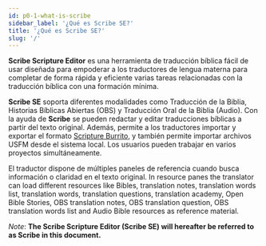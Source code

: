 ```yaml
---
id: p0-1-what-is-scribe
sidebar_label: '¿Qué es Scribe SE?'
title: '¿Qué es Scribe SE?'
slug: '/'
---
```


**Scribe Scripture Editor** es una herramienta de traducción bíblica fácil de usar diseñada para empoderar a los traductores de lengua materna para completar de forma rápida y eficiente varias tareas relacionadas con la traducción bíblica con una formación mínima.


**Scribe SE** soporta diferentes modalidades como Traducción de la Biblia, Historias Bíblicas Abiertas (OBS) y Traducción Oral de la Biblia (Audio). Con la ayuda de **Scribe** se pueden redactar y editar traducciones bíblicas a partir del texto original. Además, permite a los traductores importar y exportar el formato [Scripture Burrito](https://docs.burrito.bible/), y también permite importar archivos USFM desde el sistema local. Los usuarios pueden trabajar en varios proyectos simultáneamente.

  El traductor dispone de múltiples paneles de referencia cuando busca información o claridad en el texto original. In resource panes the translator can load different resources like Bibles, translation notes, translation words list, translation words, translation questions, translation academy, Open Bible Stories, OBS translation notes, OBS translation question, OBS translation words list and Audio Bible resources as reference material.

*Note*: **The Scribe Scripture Editor (Scribe SE) will hereafter be referred to as Scribe in this document.**
